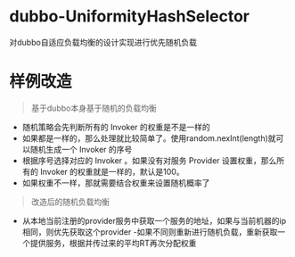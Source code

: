 # dubbo-UniformityHashSelector
对dubbo自适应负载均衡的设计实现进行优先随机负载


# 样例改造

>基于dubbo本身基于随机的负载均衡


- 随机策略会先判断所有的 Invoker 的权重是不是一样的
- 如果都是一样的，那么处理就比较简单了。使用random.nexInt(length)就可以随机生成一个 Invoker 的序号
- 根据序号选择对应的 Invoker 。如果没有对服务 Provider 设置权重，那么所有的 Invoker 的权重就是一样的，默认是100。 
- 如果权重不一样，那就需要结合权重来设置随机概率了

>改造后的随机负载均衡
- 从本地当前注册的provider服务中获取一个服务的地址，如果与当前机器的ip相同，则优先获取这个provider
-如果不同则重新进行随机负载，重新获取一个提供服务，根据并传过来的平均RT再次分配权重
